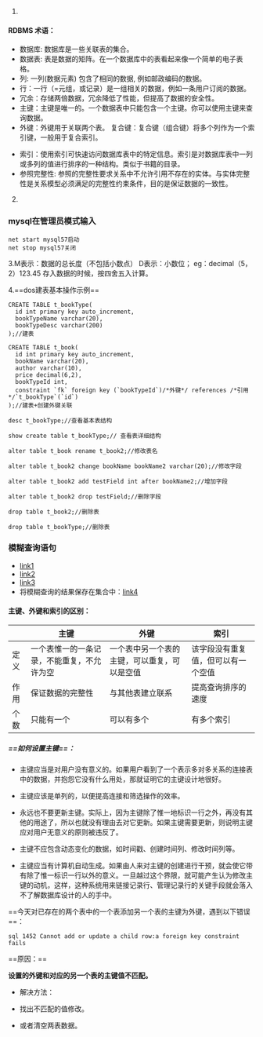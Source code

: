 1.  
#### RDBMS 术语：
+ 数据库: 数据库是一些关联表的集合。
+ 数据表: 表是数据的矩阵。在一个数据库中的表看起来像一个简单的电子表格。
+ 列: 一列(数据元素) 包含了相同的数据, 例如邮政编码的数据。
+ 行：一行（=元组，或记录）是一组相关的数据，例如一条用户订阅的数据。
+ 冗余：存储两倍数据，冗余降低了性能，但提高了数据的安全性。
+ 主键：主键是唯一的。一个数据表中只能包含一个主键。你可以使用主键来查询数据。
+ 外键：外键用于关联两个表。
复合键：复合键（组合键）将多个列作为一个索引键，一般用于复合索引。
* 索引：使用索引可快速访问数据库表中的特定信息。索引是对数据库表中一列或多列的值进行排序的一种结构。类似于书籍的目录。
* 参照完整性: 参照的完整性要求关系中不允许引用不存在的实体。与实体完整性是关系模型必须满足的完整性约束条件，目的是保证数据的一致性。

2.
### mysql在管理员模式输入
```
net start mysql57启动
net stop mysql57关闭
```
3.M表示：数据的总长度（不包括小数点）
  D表示：小数位；
  eg：decimal（5，2）123.45
  存入数据的时候，按四舍五入计算。
  
  4.==dos建表基本操作示例==
  ```
  CREATE TABLE t_bookType(
	id int primary key auto_increment,
	bookTypeName varchar(20),
	bookTypeDesc varchar(200)
);//建表

CREATE TABLE t_book(
	id int primary key auto_increment,
	bookName varchar(20),
	author varchar(10),
	price decimal(6,2),
	bookTypeId int,
	constraint `fk` foreign key (`bookTypeId`)/*外键*/ references /*引用*/`t_bookType`(`id`)
);//建表+创建外键关联

desc t_bookType;//查看基本表结构

show create table t_bookType;// 查看表详细结构

alter table t_book rename t_book2;//修改表名

alter table t_book2 change bookName bookName2 varchar(20);//修改字段

alter table t_book2 add testField int after bookName2;//增加字段

alter table t_book2 drop testField;//删除字段

drop table t_book2;//删除表

drop table t_bookType;//删除表
```

### 模糊查询语句

* [link1](https://blog.csdn.net/livebecauseofyou/article/details/79267767)
* [link2](https://blog.csdn.net/qq_29933359/article/details/55095890)
* [link3](https://blog.csdn.net/c18772517102/article/details/74139823)
* 将模糊查询的结果保存在集合中：[link4](https://zhidao.baidu.com/question/93897031.html)



#### 主键、外键和索引的区别：

  || 主键|外键|索引
---|---|---|---
定义 | 一个表惟一的一条记录，不能重复，不允许为空|一个表中另一个表的主键，可以重复，可以是空值|该字段没有重复值，但可以有一个空值
作用 | 保证数据的完整性|与其他表建立联系|提高查询排序的速度
个数|只能有一个|可以有多个|有多个索引

##### ==如何设置主键==： 
* 主键应当是对用户没有意义的。如果用户看到了一个表示多对多关系的连接表中的数据，并抱怨它没有什么用处，那就证明它的主键设计地很好。

* 主键应该是单列的，以便提高连接和筛选操作的效率。
* 永远也不要更新主键。实际上，因为主键除了惟一地标识一行之外，再没有其他的用途了，所以也就没有理由去对它更新。如果主键需要更新，则说明主键应对用户无意义的原则被违反了。
* 主键不应包含动态变化的数据，如时间戳、创建时间列、修改时间列等。
* 主键应当有计算机自动生成。如果由人来对主键的创建进行干预，就会使它带有除了惟一标识一行以外的意义。一旦越过这个界限，就可能产生认为修改主键的动机，这样，这种系统用来链接记录行、管理记录行的关键手段就会落入不了解数据库设计的人的手中。


==今天对已存在的两个表中的一个表添加另一个表的主键为外键，遇到以下错误==：
```
sql 1452 Cannot add or update a child row:a foreign key constraint fails
```

==原因：==

**设置的外键和对应的另一个表的主键值不匹配。**

* 解决方法：

* 找出不匹配的值修改。

* 或者清空两表数据。






